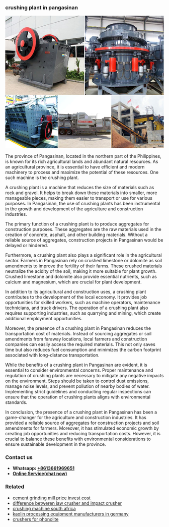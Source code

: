 <h3>crushing plant in pangasinan</h3><img src='1708589452.jpg' alt=''><p>The province of Pangasinan, located in the northern part of the Philippines, is known for its rich agricultural lands and abundant natural resources. As an agricultural province, it is essential to have efficient and modern machinery to process and maximize the potential of these resources. One such machine is the crushing plant.</p><p>A crushing plant is a machine that reduces the size of materials such as rock and gravel. It helps to break down these materials into smaller, more manageable pieces, making them easier to transport or use for various purposes. In Pangasinan, the use of crushing plants has been instrumental in the growth and development of the agriculture and construction industries.</p><p>The primary function of a crushing plant is to produce aggregates for construction purposes. These aggregates are the raw materials used in the creation of concrete, asphalt, and other building materials. Without a reliable source of aggregates, construction projects in Pangasinan would be delayed or hindered.</p><p>Furthermore, a crushing plant also plays a significant role in the agricultural sector. Farmers in Pangasinan rely on crushed limestone or dolomite as soil amendments to improve the fertility of their farms. These crushed materials neutralize the acidity of the soil, making it more suitable for plant growth. Crushed limestone and dolomite also provide essential nutrients, such as calcium and magnesium, which are crucial for plant development.</p><p>In addition to its agricultural and construction uses, a crushing plant contributes to the development of the local economy. It provides job opportunities for skilled workers, such as machine operators, maintenance technicians, and truck drivers. The operation of a crushing plant also requires supporting industries, such as quarrying and mining, which create additional employment opportunities.</p><p>Moreover, the presence of a crushing plant in Pangasinan reduces the transportation cost of materials. Instead of sourcing aggregates or soil amendments from faraway locations, local farmers and construction companies can easily access the required materials. This not only saves time but also reduces fuel consumption and minimizes the carbon footprint associated with long-distance transportation.</p><p>While the benefits of a crushing plant in Pangasinan are evident, it is essential to consider environmental concerns. Proper maintenance and regulation of crushing plants are necessary to mitigate any negative impacts on the environment. Steps should be taken to control dust emissions, manage noise levels, and prevent pollution of nearby bodies of water. Implementing strict guidelines and conducting regular inspections can ensure that the operation of crushing plants aligns with environmental standards.</p><p>In conclusion, the presence of a crushing plant in Pangasinan has been a game-changer for the agriculture and construction industries. It has provided a reliable source of aggregates for construction projects and soil amendments for farmers. Moreover, it has stimulated economic growth by creating job opportunities and reducing transportation costs. However, it is crucial to balance these benefits with environmental considerations to ensure sustainable development in the province.</p><h3>Contact us</h3><ul><li><strong>Whatsapp:&nbsp;<a href="https://wa.me/8613661969651">+8613661969651</a></strong></li><li><a href="https://swt.shibang-china.com/?git&amp;zhl&amp;crushing plant in pangasinan"><strong>Online Service(chat now)</strong></a></li></ul><h3>Related</h3><ul><li><a href='cement grinding mill price invest cost.md'>cement grinding mill price invest cost</a></li><li><a href='difference betweren jaw crusher and impact crusher.md'>difference betweren jaw crusher and impact crusher</a></li><li><a href='crushing machine south africa.md'>crushing machine south africa</a></li><li><a href='kaolin processing equipment manufacturers in germany.md'>kaolin processing equipment manufacturers in germany</a></li><li><a href='crushers for phonolite.md'>crushers for phonolite</a></li></ul>